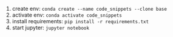 1. create env: `conda create --name code_snippets --clone base`
2. activate env: `conda activate code_snippets`
3. install requirements: `pip install -r requirements.txt`
4. start jupyter: `jupyter notebook`